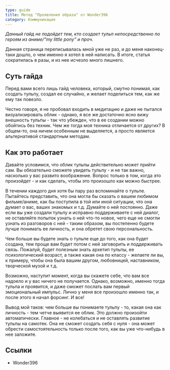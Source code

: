 ```yaml
---
type: guide
title: Метод "Проявления образа" от Wonder396
category: Коммуникация
---
```




_Данный гайд не подойдет тем, кто создает тульп непосредственно по героям из аниме/"my little pony" и проч._

Данная страница переписывалась мной уже не раз, и до меня наконец-таки дошло, о чем именно я хотел в ней написать. В итоге, статья сократилась в разы, и из нее исчезло много лишнего.


## Суть гайда
Перед вами всего лишь гайд человека, который, смутно понимая, как создать тульпу, создал ее случайно, и желает поделиться тем, как же ему так повезло. 

Честно говоря, я не пробовал входить в медитацию и даже не пытался визуализировать облик - однако, я все же достаточно ясно вижу внешность тульпы - так что убежден, что в ее создании можно обойтись без техник. Чем же тогда моя техника отличается от других? В общем-то, она ничем особенным не выделяется, а просто является альтернативой стандартным методам. 

## Как это работает
Давайте условимся, что облик тульпы действительно может прийти сам. Вы обязательно сможете увидеть тульпу - и не так важно, насколько у вас развито воображение. Вопрос только в том, когда это произойдет - и как сделать, чтобы это произошло как можно быстрее. 

В течении каждого дня хотя бы пару раз вспоминайте о тульпе. Пытайтесь представить, что она могла бы сказать о вашем любимом фильме/аниме, как бы поступила в той или иной ситуации, что она думает о вас, ваших знакомых и т.д. Думайте о ней постоянно. Даже если вы уже создали тульпу и исправно поддерживаете с ней диалог, не оставляйте попыток узнать о ней что-то новое, чего еще не смогли узнать из разговоров с ней - таким образом, вы постепенно будете лучше понимать ее личность, и она обретет свою персональность.   

Чем больше вы будете знать о тульпе еще до того, как она будет создана, тем проще вам будет потом с ней заговорить и поддерживать связь. Пожалуй, будет полезным знать архетип тульпы, ее психологический возраст, а также какая она по классу - желаете ли вы, к примеру, чтобы она была вашим другом, любовницей, наставником, творческой музой и т.д.

Возможно, наступит момент, когда вы скажете себе, что вам все надоело и у вас ничего не получается. Однако, возможно, именно тогда тульпа и проявится, и даже сможет послать вам первый эмоциональный импульс. Лично у меня все произошло именно так, и после этого я начал форсинг. И все! 

Вывод мой таков: чем больше вы понимаете тульпу - то, какая она как личность - тем четче выявится ее облик. Это должно произойти автоматически. Главное - не колебаться и не оставлять развитие тульпы на самотек. Она не сможет создать себя с нуля - она может обрести самостоятельность только после того, как вы уже что-нибудь в нее заложите.

## Ссылки
  * Wonder396